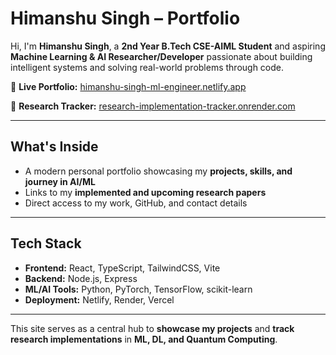 # Himanshu Singh – Portfolio

Hi, I'm **Himanshu Singh**, a **2nd Year B.Tech CSE-AIML Student** and aspiring **Machine Learning & AI Researcher/Developer** passionate about building intelligent systems and solving real-world problems through code.

🔗 **Live Portfolio:** [himanshu-singh-ml-engineer.netlify.app](https://himanshu-singh-ml-engineer.netlify.app/)

📑 **Research Tracker:** [research-implementation-tracker.onrender.com](https://research-implementation-tracker.onrender.com/)

---

## What's Inside

* A modern personal portfolio showcasing my **projects, skills, and journey in AI/ML**
* Links to my **implemented and upcoming research papers**
* Direct access to my work, GitHub, and contact details

---

## Tech Stack

* **Frontend:** React, TypeScript, TailwindCSS, Vite
* **Backend:** Node.js, Express
* **ML/AI Tools:** Python, PyTorch, TensorFlow, scikit-learn
* **Deployment:** Netlify, Render, Vercel

---

This site serves as a central hub to **showcase my projects** and **track research implementations** in **ML, DL, and Quantum Computing**.
